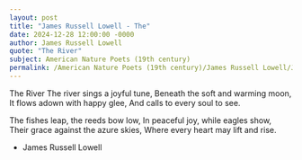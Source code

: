 ```yaml
---
layout: post
title: "James Russell Lowell - The"
date: 2024-12-28 12:00:00 -0000
author: James Russell Lowell
quote: "The River"
subject: American Nature Poets (19th century)
permalink: /American Nature Poets (19th century)/James Russell Lowell/James Russell Lowell - The
---
```


The River
The river sings a joyful tune,
Beneath the soft and warming moon,
It flows adown with happy glee,
And calls to every soul to see.

The fishes leap, the reeds bow low,
In peaceful joy, while eagles show,
Their grace against the azure skies,
Where every heart may lift and rise.


- James Russell Lowell
